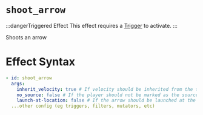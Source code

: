 # `shoot_arrow`
:::dangerTriggered Effect
This effect requires a [Trigger](https://plugins.auxilor.io/effects/all-triggers) to activate.
:::

Shoots an arrow

# Effect Syntax
```yaml
- id: shoot_arrow
  args:
    inherit_velocity: true # If velocity should be inherited from the trigger (ie if you want to make a tripleshot effect)
    no_source: false # If the player should not be marked as the source, leaving this option out defaults to false
    launch-at-location: false # If the arrow should be launched at the location of the trigger rather than the player (Default: false)
  ...other config (eg triggers, filters, mutators, etc)
```
